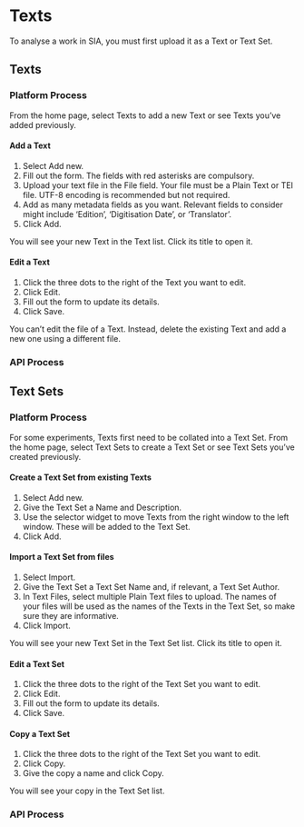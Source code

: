 # Texts

To analyse a work in SIA, you must first upload it as a Text or Text Set.

## Texts

### Platform Process

From the home page, select Texts to add a new Text or see Texts you’ve added previously.

#### Add a Text

1.	Select Add new.
2.	Fill out the form. The fields with red asterisks are compulsory.
3.	Upload your text file in the File field. Your file must be a Plain Text or TEI file. UTF-8 encoding is recommended but not required.
4.	Add as many metadata fields as you want. Relevant fields to consider might include ‘Edition’, ‘Digitisation Date’, or ‘Translator’.
5.	Click Add.

You will see your new Text in the Text list. Click its title to open it.

#### Edit a Text

1.	Click the three dots to the right of the Text you want to edit.
2.	Click Edit.
3.	Fill out the form to update its details.
4.	Click Save.

You can’t edit the file of a Text. Instead, delete the existing Text and add a new one using a different file.

### API Process

## Text Sets

### Platform Process

For some experiments, Texts first need to be collated into a Text Set. From the home page, select Text Sets to create a Text Set or see Text Sets you’ve created previously.

#### Create a Text Set from existing Texts

1.	Select Add new.
2.	Give the Text Set a Name and Description.
3.	Use the selector widget to move Texts from the right window to the left window. These will be added to the Text Set.
4.	Click Add.

#### Import a Text Set from files

1.	Select Import.
2.	Give the Text Set a Text Set Name and, if relevant, a Text Set Author.
3.	In Text Files, select multiple Plain Text files to upload. The names of your files will be used as the names of the Texts in the Text Set, so make sure they are informative.
4.	Click Import.

You will see your new Text Set in the Text Set list. Click its title to open it.

#### Edit a Text Set

1.	Click the three dots to the right of the Text Set you want to edit.
2.	Click Edit.
3.	Fill out the form to update its details.
4.	Click Save.

#### Copy a Text Set

1.	Click the three dots to the right of the Text Set you want to edit.
2.	Click Copy.
3.	Give the copy a name and click Copy.

You will see your copy in the Text Set list.

### API Process
